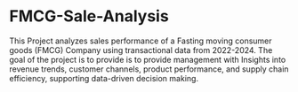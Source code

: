 # FMCG-Sale-Analysis
This Project analyzes sales performance of a Fasting moving consumer goods (FMCG) Company using transactional data from 2022-2024. The goal of the project is to provide is to provide management with Insights into revenue trends, customer channels, product performance, and supply chain efficiency, supporting data-driven decision making. 

